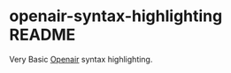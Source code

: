 # openair-syntax-highlighting README

Very Basic [Openair](https://http://www.winpilot.com/usersguide/userairspace.asp) syntax highlighting.
